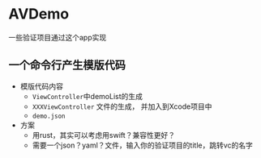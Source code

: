 # AVDemo

一些验证项目通过这个app实现

## 一个命令行产生模版代码

- 模版代码内容
    - `ViewController`中demoList的生成
    - `XXXViewController` 文件的生成， 并加入到Xcode项目中
    - `demo.json`
- 方案
    - 用rust，其实可以考虑用swift？兼容性更好？
    - 需要一个json？yaml？文件，输入你的验证项目的title，跳转vc的名字
